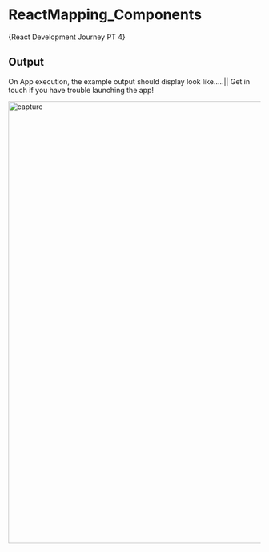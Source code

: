# ReactMapping_Components

{React Development Journey PT 4}

## Output

On App execution, the example output should display look like.....|| Get in touch if you have trouble launching the app!

<img width="883" alt="capture" src="https://user-images.githubusercontent.com/91548582/143305841-8aa13caa-0736-4f9a-8d0f-97b73ce4fd02.PNG">
